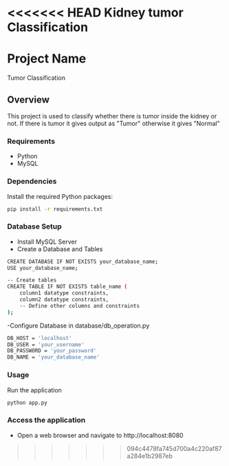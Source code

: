 <<<<<<< HEAD
Kidney tumor Classification
=======
# Project Name
Tumor Classification

## Overview

This project is used to classify whether there is tumor inside the kidney or not. If there is tumor it gives output as "Tumor" otherwise it gives "Normal"

### Requirements

- Python 
- MySQL 

### Dependencies

Install the required Python packages:

```bash
pip install -r requirements.txt
```

### Database Setup

-  Install MySQL Server
-  Create a Database and Tables

```bash
CREATE DATABASE IF NOT EXISTS your_database_name;
USE your_database_name;

-- Create tables
CREATE TABLE IF NOT EXISTS table_name (
    column1 datatype constraints,
    column2 datatype constraints,
    -- Define other columns and constraints
);
```
-Configure Database in database/db_operation.py 
```bash
DB_HOST = 'localhost'
DB_USER = 'your_username'
DB_PASSWORD = 'your_password'
DB_NAME = 'your_database_name'
```
### Usage
Run the application
```bash
python app.py
```

### Access the application

-  Open a web browser and navigate to http://localhost:8080




>>>>>>> 094c4478fa745d700a4c220af87a284e1b2987eb
